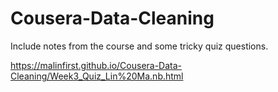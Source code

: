 # Cousera-Data-Cleaning

Include notes from the course and some tricky quiz questions.

https://malinfirst.github.io/Cousera-Data-Cleaning/Week3_Quiz_Lin%20Ma.nb.html
